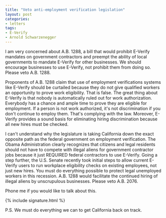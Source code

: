 ```yaml
---
title: "Veto anti-employment verification legislation"
layout: post
categories:
- letters
tags:
- E-Verify
- Arnold Schwarzenegger
---
```


I am very concerned about A.B. 1288, a bill that would prohibit E-Verify mandates on government contractors and preempt the ability of local governments to mandate E-Verify for other businesses. We should encourage businesses to use E-Verify, not prohibit them from doing so. Please veto A.B. 1288.

Proponents of A.B. 1288 claim that use of employment verifications systems like E-Verify should be curtailed because they do not give qualified workers an opportunity to prove work eligibility. That is false. The great thing about E-Verify is that nobody is automatically ruled out for work authorization. Everybody has a chance and ample time to prove they are eligible for employment. If a person is not work authorized, it's not discrimination if you don't continue to employ them. That's complying with the law. Moreover, E-Verify provides a sound basis for eliminating hiring discrimination because all new hires must be checked.

I can't understand why the legislature is taking California down the exact opposite path as the federal government on employment verification. The Obama Administration clearly recognizes that citizens and legal residents should not have to compete with illegal aliens for government contractor jobs because it just REQUIRED federal contractors to use E-Verify. Going a step further, the U.S. Senate recently took initial steps to allow current E-Verify users to run workplace eligibility checks on existing employees, not just new hires. You must do everything possible to protect legal unemployed workers in this recession. A.B. 1288 would facilitate the continued hiring of illegal aliens by unscrupulous businesses. Please veto A.B. 2076.

Phone me if you would like to talk about this.

{% include signature.html %}

P.S. We must do everything we can to get California back on track.